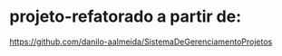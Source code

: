 # projeto-refatorado a partir de:
https://github.com/danilo-aalmeida/SistemaDeGerenciamentoProjetos
